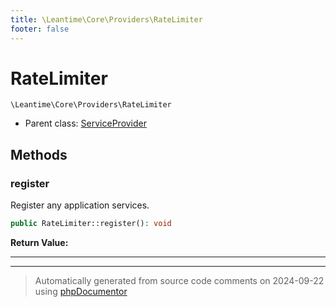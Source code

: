 ```yaml
---
title: \Leantime\Core\Providers\RateLimiter
footer: false
---
```


# RateLimiter




`\Leantime\Core\Providers\RateLimiter`

* Parent class: [ServiceProvider](../../../../classes.md)



## Methods

### register

Register any application services.

```php
public RateLimiter::register(): void
```









**Return Value:**





---


---
> Automatically generated from source code comments on 2024-09-22 using [phpDocumentor](http://www.phpdoc.org/)
